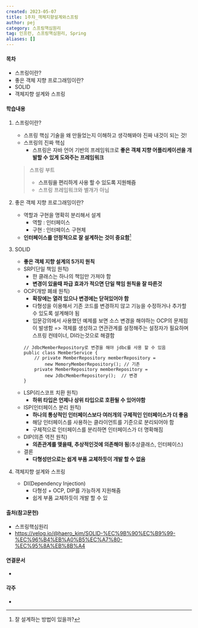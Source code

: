```yaml
---
created: 2023-05-07
title: 1주차_객체지향설계와스프링
author: pej
category: 스프링핵심원리
tag: 인프런, 스프링핵심원리, Spring
aliases: []
---
```


#### 목차
+ 스프링이란?
+ 좋은 객체 지향 프로그래밍이란?
+ SOLID
+ 객체지향 설계와 스프링

#### 학습내용
1. 스프링이란?
	+ 스프링 핵심 기술을 왜 만들었는지 이해하고 생각해봐야 진짜 내것이 되는 것!
	+ 스프링의 진짜 핵심
		+ 스프링은 자바 언어 기반의 프레임워크로 **좋은 객체 지향 어플리케이션을 개발할 수 있게 도와주는 프레임워크**
	
    > 스프링 부트
	> + **스프링을 편리하게 사용 할 수 있도록 지원해줌**
	> + 스프링 프레임워크와 별개가 아님
	
2. 좋은 객체 지향 프로그래밍이란?
	+ 역할과 구현을 명확히 분리해서 설계
		+ 역할 : 인터페이스
		+ 구현 : 인터페이스 구현체
	+ **인터페이스를 안정적으로 잘 설계하는 것이 중요함**[^1]
3. SOLID
	+ **좋은 객체 지향 설계의 5가지 원칙**
	+ SRP(단일 책임 원칙)
		+ 한 클래스는 하나의 책임만 가져야 함
		+ **변경이 있을때 파급 효과가 적으면 단일 책임 원칙을 잘 따른것**
	+ OCP(개방 폐쇄 원칙)
		+ **확장에는 열려 있으나 변경에는 닫혀있어야 함**
		+ 다형성을 이용해서 기존 코드를 변경하지 않고 기능을 수정하거나 추가할 수 있도록 설계해야 됨
		+ 입문강의에서 사용했던 예제를 보면 소스 변경을 해야하는 OCP의 문제점이 발생함 => 객체를 생성하고 연관관계를 설정해주는 설정자가 필요하며 스프링 컨테이너, DI라는것으로 해결함
		```
		// JdbcMemberRepository로 변경을 해야 jdbc를 사용 할 수 있음
		public class MemberService {
			// private MemberRepository memberRepository = 
				new MemoryMemberRepository(); // 기존
			private MemberRepository memberRepository = 
				new JdbcMemberRepository();  // 변경
		}
		```
	+ LSP(리스코프 치환 원칙)
		+ **하위 타입은 언제나 상위 타입으로 호환될 수 있어야함**
	+ ISP(인터페이스 분리 원칙)
		+ **하나의 통상적인 인터페이스보다 여러개의 구체적인 인터페이스가 더 좋음**
		+ 해당 인터페이스를 사용하는 클라이언트를 기준으로 분리되어야 함
		+ 구체적으로 인터페이스를 분리하면 인터페이스가 더 명확해짐
	+ DIP(의존 역전 원칙)
		+ **의존관계를 맺을때, 추상적인것에 의존해야 됨**(추상클래스, 인터페이스)
	+ 결론
		+ **다형성만으로는 쉽게 부품 교체하듯이 개발 할 수 없음**
4. 객체지향 설계와 스프링
	+ DI(Dependency Injection)
		+ 다형성 + OCP, DIP를 가능하게 지원해줌
		+ 쉽게 부품 교체하듯이 개발 할 수 있
#### 출처(참고문헌)
+ 스프링핵심원리
+ https://velog.io/@haero_kim/SOLID-%EC%9B%90%EC%B9%99-%EC%96%B4%EB%A0%B5%EC%A7%80-%EC%95%8A%EB%8B%A4

#### 연결문서
+

#### 각주
+ [^1]: 잘 설계하는 방법이 있을까?